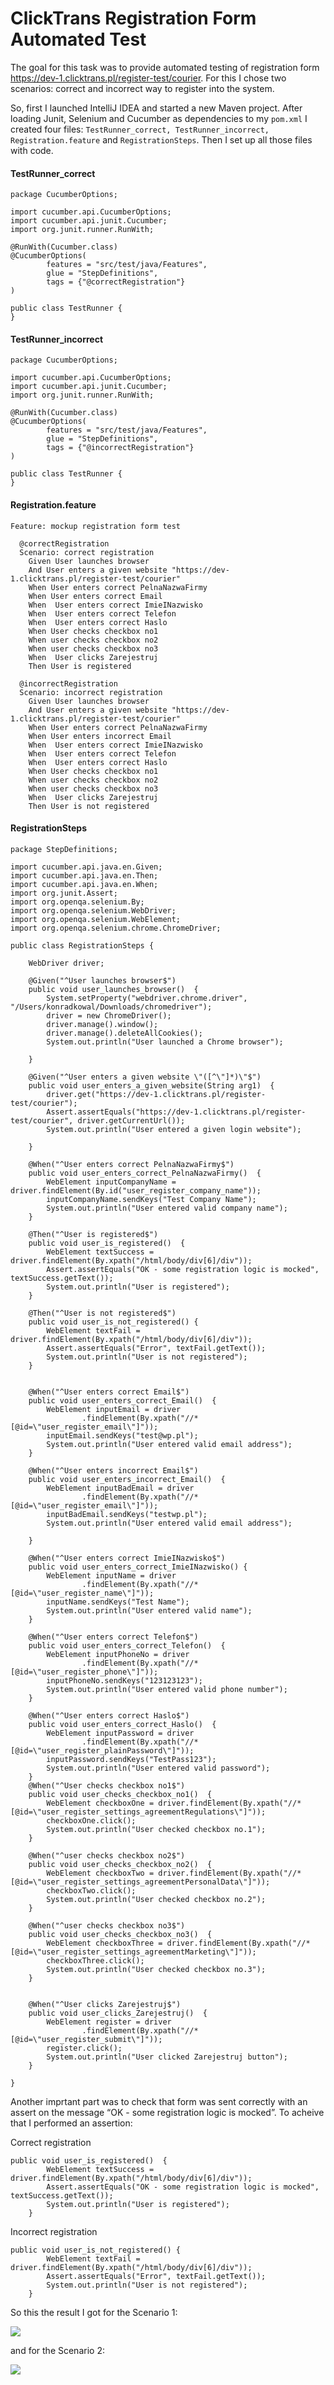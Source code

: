 # ClickTrans Registration Form Automated Test

The goal for this task was to provide automated testing of registration form https://dev-1.clicktrans.pl/register-test/courier. For this I chose two scenarios: correct and incorrect way to register into the system.

So, first I launched IntelliJ IDEA and started a new Maven project. After loading Junit, Selenium and Cucumber as dependencies to my `pom.xml` I created four files: `TestRunner_correct, TestRunner_incorrect, Registration.feature` and `RegistrationSteps`. Then I set up all those files with code.

#### TestRunner_correct

```
package CucumberOptions;

import cucumber.api.CucumberOptions;
import cucumber.api.junit.Cucumber;
import org.junit.runner.RunWith;

@RunWith(Cucumber.class)
@CucumberOptions(
        features = "src/test/java/Features",
        glue = "StepDefinitions",
        tags = {"@correctRegistration"}
)

public class TestRunner {
}
```

#### TestRunner_incorrect

```
package CucumberOptions;

import cucumber.api.CucumberOptions;
import cucumber.api.junit.Cucumber;
import org.junit.runner.RunWith;

@RunWith(Cucumber.class)
@CucumberOptions(
        features = "src/test/java/Features",
        glue = "StepDefinitions",
        tags = {"@incorrectRegistration"}
)

public class TestRunner {
}
```

#### Registration.feature

```
Feature: mockup registration form test

  @correctRegistration
  Scenario: correct registration
    Given User launches browser
    And User enters a given website "https://dev-1.clicktrans.pl/register-test/courier"
    When User enters correct PelnaNazwaFirmy
    When User enters correct Email
    When  User enters correct ImieINazwisko
    When  User enters correct Telefon
    When  User enters correct Haslo
    When User checks checkbox no1
    When user checks checkbox no2
    When user checks checkbox no3
    When  User clicks Zarejestruj
    Then User is registered

  @incorrectRegistration
  Scenario: incorrect registration
    Given User launches browser
    And User enters a given website "https://dev-1.clicktrans.pl/register-test/courier"
    When User enters correct PelnaNazwaFirmy
    When User enters incorrect Email
    When  User enters correct ImieINazwisko
    When  User enters correct Telefon
    When  User enters correct Haslo
    When User checks checkbox no1
    When user checks checkbox no2
    When user checks checkbox no3
    When  User clicks Zarejestruj
    Then User is not registered
```

#### RegistrationSteps

```
package StepDefinitions;

import cucumber.api.java.en.Given;
import cucumber.api.java.en.Then;
import cucumber.api.java.en.When;
import org.junit.Assert;
import org.openqa.selenium.By;
import org.openqa.selenium.WebDriver;
import org.openqa.selenium.WebElement;
import org.openqa.selenium.chrome.ChromeDriver;

public class RegistrationSteps {

    WebDriver driver;

    @Given("^User launches browser$")
    public void user_launches_browser()  {
        System.setProperty("webdriver.chrome.driver", "/Users/konradkowal/Downloads/chromedriver");
        driver = new ChromeDriver();
        driver.manage().window();
        driver.manage().deleteAllCookies();
        System.out.println("User launched a Chrome browser");

    }

    @Given("^User enters a given website \"([^\"]*)\"$")
    public void user_enters_a_given_website(String arg1)  {
        driver.get("https://dev-1.clicktrans.pl/register-test/courier");
        Assert.assertEquals("https://dev-1.clicktrans.pl/register-test/courier", driver.getCurrentUrl());
        System.out.println("User entered a given login website");

    }

    @When("^User enters correct PelnaNazwaFirmy$")
    public void user_enters_correct_PelnaNazwaFirmy()  {
        WebElement inputCompanyName = driver.findElement(By.id("user_register_company_name"));
        inputCompanyName.sendKeys("Test Company Name");
        System.out.println("User entered valid company name");
    }

    @Then("^User is registered$")
    public void user_is_registered()  {
        WebElement textSuccess = driver.findElement(By.xpath("/html/body/div[6]/div"));
        Assert.assertEquals("OK - some registration logic is mocked", textSuccess.getText());
        System.out.println("User is registered");
    }

    @Then("^User is not registered$")
    public void user_is_not_registered() {
        WebElement textFail = driver.findElement(By.xpath("/html/body/div[6]/div"));
        Assert.assertEquals("Error", textFail.getText());
        System.out.println("User is not registered");
    }


    @When("^User enters correct Email$")
    public void user_enters_correct_Email()  {
        WebElement inputEmail = driver
                .findElement(By.xpath("//*[@id=\"user_register_email\"]"));
        inputEmail.sendKeys("test@wp.pl");
        System.out.println("User entered valid email address");
    }

    @When("^User enters incorrect Email$")
    public void user_enters_incorrect_Email()  {
        WebElement inputBadEmail = driver
                .findElement(By.xpath("//*[@id=\"user_register_email\"]"));
        inputBadEmail.sendKeys("testwp.pl");
        System.out.println("User entered valid email address");

    }

    @When("^User enters correct ImieINazwisko$")
    public void user_enters_correct_ImieINazwisko() {
        WebElement inputName = driver
                .findElement(By.xpath("//*[@id=\"user_register_name\"]"));
        inputName.sendKeys("Test Name");
        System.out.println("User entered valid name");
    }

    @When("^User enters correct Telefon$")
    public void user_enters_correct_Telefon()  {
        WebElement inputPhoneNo = driver
                .findElement(By.xpath("//*[@id=\"user_register_phone\"]"));
        inputPhoneNo.sendKeys("123123123");
        System.out.println("User entered valid phone number");
    }

    @When("^User enters correct Haslo$")
    public void user_enters_correct_Haslo()  {
        WebElement inputPassword = driver
                .findElement(By.xpath("//*[@id=\"user_register_plainPassword\"]"));
        inputPassword.sendKeys("TestPass123");
        System.out.println("User entered valid password");
    }
    @When("^User checks checkbox no1$")
    public void user_checks_checkbox_no1()  {
        WebElement checkboxOne = driver.findElement(By.xpath("//*[@id=\"user_register_settings_agreementRegulations\"]"));
        checkboxOne.click();
        System.out.println("User checked checkbox no.1");
    }

    @When("^user checks checkbox no2$")
    public void user_checks_checkbox_no2()  {
        WebElement checkboxTwo = driver.findElement(By.xpath("//*[@id=\"user_register_settings_agreementPersonalData\"]"));
        checkboxTwo.click();
        System.out.println("User checked checkbox no.2");
    }

    @When("^user checks checkbox no3$")
    public void user_checks_checkbox_no3()  {
        WebElement checkboxThree = driver.findElement(By.xpath("//*[@id=\"user_register_settings_agreementMarketing\"]"));
        checkboxThree.click();
        System.out.println("User checked checkbox no.3");
    }


    @When("^User clicks Zarejestruj$")
    public void user_clicks_Zarejestruj()  {
        WebElement register = driver
                .findElement(By.xpath("//*[@id=\"user_register_submit\"]"));
        register.click();
        System.out.println("User clicked Zarejestruj button");
    }

}

```

Another imprtant part was to check that form was sent correctly with an assert on the message “OK - some registration logic is mocked”. To acheive that I performed an assertion:

Correct registration

```
public void user_is_registered()  {
        WebElement textSuccess = driver.findElement(By.xpath("/html/body/div[6]/div"));
        Assert.assertEquals("OK - some registration logic is mocked", textSuccess.getText());
        System.out.println("User is registered");
    }
```
Incorrect registration

```
public void user_is_not_registered() {
        WebElement textFail = driver.findElement(By.xpath("/html/body/div[6]/div"));
        Assert.assertEquals("Error", textFail.getText());
        System.out.println("User is not registered");
    }
```

So this the result I got for the Scenario 1:

![](https://github.com/kkowalRepository/kkowal_portfolio/blob/master/Automated%20Testing/ClickTrans%20mockup%20registration%20form%20automated%20test/testResults/testCorrect.png)

and for the Scenario 2:

![](https://github.com/kkowalRepository/kkowal_portfolio/blob/master/Automated%20Testing/ClickTrans%20mockup%20registration%20form%20automated%20test/testResults/testIncorrect.png)




